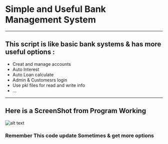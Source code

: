 # Simple and Useful Bank Management System
***



## This script is like basic bank systems & has more useful options :

* Creat and manage accounts
* Auto Interest 
* Auto Loan calculate
* Admin & Customesrs login
* Use pkl files for read and write info
* ...
---

## Here is a ScreenShot from Program Working

![alt text](http://s4.picofile.com/file/8362954250/Screenshot_from_2019_06_08_14_38_05.png "")

### Remember This code update Sometimes & get more options
